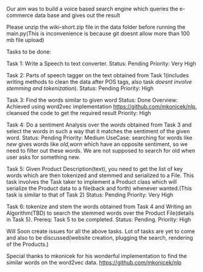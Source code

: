 Our aim was to build a voice based search engine which queries the e-commerce data base and gives out the result

Please unzip the wiki-short.zip file in the data folder before running the main.py(This is inconvenience is because git doesnt allow more than 100 mb file upload)

Tasks to be done:


Task 1: Write a Speech to text converter.
Status: Pending
Priority: Very High


Task 2: Parts of speech tagger on the text obtained from Task 1(includes writing methods to clean the data after POS tags, also task *doesnt involve stemming and tokenization*).
Status: Pending
Priority: High


Task 3: Find the words similar to given word
Status: Done
Overview: Achieved using word2vec implementation https://github.com/mkonicek/nlp, cleansed the code to get the required result
Priority: High


Task 4: Do a sentiment Analysis over the *words* obtained from Task 3 and select the words in such a way that it matches the sentiment of the given word.
Status: Pending
Priority: Medium
UseCase: searching for words like *new* gives words like *old,worn* which have an opposite sentiment, so we need to filter out these words.
We are not supposed to search for old when user asks for something new.


Task 5: Given Product Description(text), you need to get the list of key words which are then tokenized and stemmed and serialized to a File.
This task involves the Task taker to implement a Product class which will serialize the Product data to a file(back and forth) whenever wanted.(This task is similar to that of Task 2) 
Status: Pending
Priority: Very High


Task 6: tokenize and stem the words obtained from Task 4 and Writing an Algorithm(TBD) to search the stemmed words over the Product File(details in Task 5).
Prereq: Task 5 to be completed.
Status: Pending.
Priority: High


Will Soon create issues for all the above tasks.
Lot of tasks are yet to come and also to be discussed(website creation, plugging the search, rendering of the Products.)


Special thanks to mkonicek for his wonderful implementation to find the similar words on the word2vec data.
https://github.com/mkonicek/nlp

